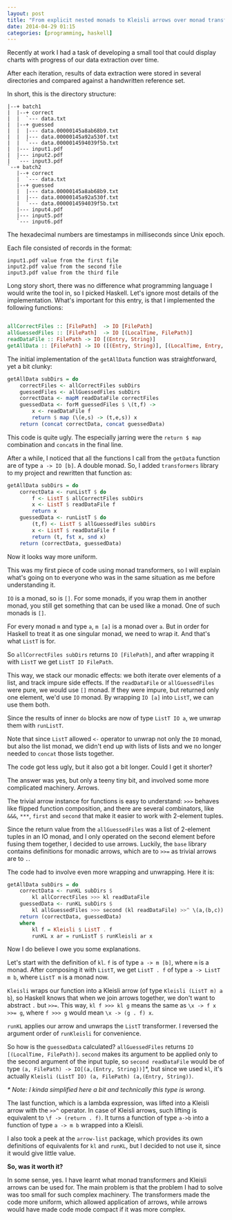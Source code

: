 ```yaml
---
layout: post
title: "From explicit nested monads to Kleisli arrows over monad transformers"
date: 2014-04-29 01:15
categories: [programming, haskell]
---
```


Recently at work I had a task of developing a small tool that could display charts with progress of our data extraction over time. 

After each iteration, results of data extraction were stored in several directories and compared against a handwritten reference set.

In short, this is the directory structure:

```plain
|--+ batch1
|  |--+ correct
|  |  `--- data.txt
|  |--+ guessed
|  |  |--- data.00000145a8ab68b9.txt
|  |  |--- data.00000145a92a530f.txt
|  |  `--- data.0000014594039f5b.txt
|  |--- input1.pdf
|  |--- input2.pdf
|  `--- input3.pdf
`--+ batch2
   |--+ correct
   |  `--- data.txt
   |--+ guessed
   |  |--- data.00000145a8ab68b9.txt
   |  |--- data.00000145a92a530f.txt
   |  `--- data.0000014594039f5b.txt
   |--- input4.pdf
   |--- input5.pdf
   `--- input6.pdf
```

The hexadecimal numbers are timestamps in milliseconds since Unix epoch.

Each file consisted of records in the format:

```plain
input1.pdf value from the first file
input2.pdf value from the second file
input3.pdf value from the third file
```

Long story short, there was no difference what programming language I would write the tool in, so I picked Haskell. Let's ignore most details of the implementation. What's important for this entry, is that I implemented the following functions:

```haskell

allCorrectFiles :: [FilePath]  -> IO [FilePath]
allGuessedFiles :: [FilePath]  -> IO [(LocalTime, FilePath)]
readDataFile :: FilePath -> IO [(Entry, String)]
getAllData :: [FilePath] -> IO ([(Entry, String)], [(LocalTime, Entry, String)])

```

The initial implementation of the `getAllData` function was straightforward, yet a bit clunky:

```haskell
getAllData subDirs = do
	correctFiles <- allCorrectFiles subDirs
	guessedFiles <- allGuessedFiles subDirs
	correctData <- mapM readDataFile correctFiles
	guessedData <- forM guessedFiles $ \(t,f) ->
		x <- readDataFile f
		return $ map (\(e,s) -> (t,e,s)) x
	return (concat correctData, concat guessedData)
```

This code is quite ugly. The especially jarring were the `return $ map` combination and `concat`s in the final line.

After a while, I noticed that all the functions I call from the `getData` function are of type `a -> IO [b]`. A double monad. So, I added `transformers` library to my project and rewritten that function as:

<!-- more -->

```haskell
getAllData subDirs = do
	correctData <- runListT $ do
		f <- ListT $ allCorrectFiles subDirs
		x <- ListT $ readDataFile f
		return x	
	guessedData <- runListT $ do
		(t,f) <- ListT $ allGuessedFiles subDirs
		x <- ListT $ readDataFile f
		return (t, fst x, snd x)
	return (correctData, guessedData)
```

Now it looks way more uniform.

This was my first piece of code using monad transformers, so I will explain what's going on to everyone who was in the same situation as me before understanding it.

`IO` is a monad, so is `[]`. For some monads, if you wrap them in another monad, you still get something that can be used like a monad. One of such monads is `[]`.

For every monad `m` and type `a`, `m [a]` is a monad over `a`. But in order for Haskell to treat it as one singular monad, we need to wrap it. And that's what `ListT` is for. 

So `allCorrectFiles subDirs` returns `IO [FilePath]`, and after wrapping it with `ListT` we get `ListT IO FilePath`.

This way, we stack our monadic effects: we both iterate over elements of a list, and track impure side effects. If the `readDataFile` or `allGuessedFiles` were pure, we would use `[]` monad. If they were impure, but returned only one element, we'd use `IO` monad. By wrapping `IO [a]` into `ListT`, we can use them both.

Since the results of inner `do` blocks are now of type `ListT IO a`, we unwrap them with `runListT`.

Note that since `ListT` allowed `<-` operator to unwrap not only the `IO` monad, but also the list monad, we didn't end up with lists of lists and we no longer needed to `concat` those lists together.

The code got less ugly, but it also got a bit longer. Could I get it shorter?

The answer was yes, but only a teeny tiny bit, and involved some more complicated machinery. Arrows.

The trivial arrow instance for functions is easy to understand: `>>>` behaves like flipped function composition, and there are several combinators, like `&&&`, `***`, `first` and `second` that make it easier to work with 2-element tuples. 

Since the return value from the `allGuessedFiles` was a list of 2-element tuples in an IO monad, and I only operated on the second element before fusing them together, I decided to use arrows. Luckily, the `base` library contains definitions for monadic arrows, which are to `>>=` as trivial arrows are to `.`.

The code had to involve even more wrapping and unwrapping. Here it is:

```haskell
getAllData subDirs = do
	correctData <- runKL subDirs $ 
		kl allCorrectFiles >>> kl readDataFile
	guessedData <- runKL subDirs $ 
		kl allGuessedFiles >>> second (kl readDataFile) >>^ \(a,(b,c)) -> (a,b,c)
	return (correctData, guessedData)
	where 
		kl f = Kleisli $ ListT . f
		runKL x ar = runListT $ runKleisli ar x
```

Now I do believe I owe you some explanations.

Let's start with the definition of `kl`. `f` is of type `a -> m [b]`, where `m` is a monad. After composing it with `ListT`, we get `ListT . f` of type `a -> ListT m b`, where `ListT m` is a monad now.

`Kleisli` wraps our function into a Kleisli arrow (of type `Kleisli (ListT m) a b`), so Haskell knows that when we join arrows together, we don't want to abstract `.` but `>>=`. This way, `kl f >>> kl g` means the same as `\x -> f x >>= g`, where `f >>> g` would mean  `\x -> (g . f) x`.

`runKL` applies our arrow and unwraps the `ListT` transformer. I reversed the argument order of `runKleisli` for convenience.

So how is the `guessedData` calculated? `allGuessedFiles` returns `IO [(LocalTime, FilePath)]`. `second` makes its argument to be applied only to the second argument of the input tuple, so `second readDataFile` would be of type `(a, FilePath) -> IO[(a,(Entry, String))]`\*, but since we used `kl`, it's actually `Kleisli (ListT IO) (a, FilePath) (a,(Entry, String))`.

*\* Note: I kinda simplified here a bit and technically this type is wrong.*

The last function, which is a lambda expression, was lifted into a Kleisli arrow with the `>>^` operator. In case of Kleisli arrows, such lifting is equivalent to `\f -> (return . f)`. It turns a function of type `a->b` into a function of type `a -> m b` wrapped into a Kleisli.

I also took a peek at the `arrow-list` package, which provides its own definitions of equivalents for `kl` and `runKL`, but I decided to not use it, since it would give little value.

**So, was it worth it?**

In some sense, yes. I have learnt what monad transformers and Kleisli arrows can be used for. The main problem is that the problem I had to solve was too small for such complex machinery. The transformers made the code more uniform, which allowed application of arrows, while arrows would have made code mode compact if it was more complex.